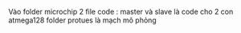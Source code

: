 Vào folder microchip
2 file code : master và slave là code cho 2 con atmega128
folder protues là mạch mô phỏng
